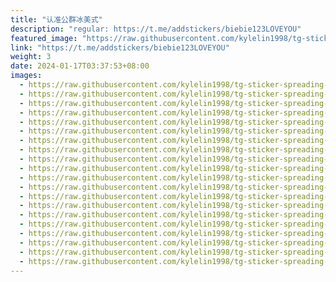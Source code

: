 ```yaml
---
title: "认准公群冰美式"
description: "regular: https://t.me/addstickers/biebie123LOVEYOU"
featured_image: "https://raw.githubusercontent.com/kylelin1998/tg-sticker-spreading-worldwide-images/main/img/23e040e6-1328-49a2-b046-035fd67eff35.jpg"
link: "https://t.me/addstickers/biebie123LOVEYOU"
weight: 3
date: 2024-01-17T03:37:53+08:00
images:
  - https://raw.githubusercontent.com/kylelin1998/tg-sticker-spreading-worldwide-images/main/img/23e040e6-1328-49a2-b046-035fd67eff35.jpg
  - https://raw.githubusercontent.com/kylelin1998/tg-sticker-spreading-worldwide-images/main/img/7ca7b63e-fda5-4dd7-92c3-4ef1ce187e7b.jpg
  - https://raw.githubusercontent.com/kylelin1998/tg-sticker-spreading-worldwide-images/main/img/4e5e7091-61e2-44fb-86c8-ad4d322139b5.jpg
  - https://raw.githubusercontent.com/kylelin1998/tg-sticker-spreading-worldwide-images/main/img/51887918-6783-469e-bc3b-99deedadc560.jpg
  - https://raw.githubusercontent.com/kylelin1998/tg-sticker-spreading-worldwide-images/main/img/aa759fb9-0447-4d22-88a6-19998a915666.jpg
  - https://raw.githubusercontent.com/kylelin1998/tg-sticker-spreading-worldwide-images/main/img/8977e234-edb5-44c4-95f4-295b2f144700.jpg
  - https://raw.githubusercontent.com/kylelin1998/tg-sticker-spreading-worldwide-images/main/img/8ac086cf-9eb8-4c85-bb83-82506c787685.jpg
  - https://raw.githubusercontent.com/kylelin1998/tg-sticker-spreading-worldwide-images/main/img/a3c9ce2f-1415-4aab-ba5d-a1c113af5867.jpg
  - https://raw.githubusercontent.com/kylelin1998/tg-sticker-spreading-worldwide-images/main/img/bdbcb3aa-2a4c-4dc4-aa81-dec2d8dc4fcf.jpg
  - https://raw.githubusercontent.com/kylelin1998/tg-sticker-spreading-worldwide-images/main/img/74fbe836-a7b1-40ff-a8a7-9a50756c1f2a.jpg
  - https://raw.githubusercontent.com/kylelin1998/tg-sticker-spreading-worldwide-images/main/img/cbad6729-cc15-4ec5-8096-1640564ae2ce.jpg
  - https://raw.githubusercontent.com/kylelin1998/tg-sticker-spreading-worldwide-images/main/img/96274f1a-6712-4959-9fb3-7e90d7b8a7da.jpg
  - https://raw.githubusercontent.com/kylelin1998/tg-sticker-spreading-worldwide-images/main/img/8f33571a-a957-4b29-910e-0539ae0f1049.jpg
  - https://raw.githubusercontent.com/kylelin1998/tg-sticker-spreading-worldwide-images/main/img/d2eaf5d2-f4fb-48b7-8b55-feb54369887e.jpg
  - https://raw.githubusercontent.com/kylelin1998/tg-sticker-spreading-worldwide-images/main/img/bef08c35-24d8-4922-a7db-f0ee08884cf9.jpg
  - https://raw.githubusercontent.com/kylelin1998/tg-sticker-spreading-worldwide-images/main/img/2c79bc54-c206-43fa-bd31-1cc366db6a4c.jpg
  - https://raw.githubusercontent.com/kylelin1998/tg-sticker-spreading-worldwide-images/main/img/ed7b17bb-676c-4bd5-a79f-a4028222e786.jpg
  - https://raw.githubusercontent.com/kylelin1998/tg-sticker-spreading-worldwide-images/main/img/67a129e6-d9c9-43e5-a9e6-bcc33ed67899.jpg
  - https://raw.githubusercontent.com/kylelin1998/tg-sticker-spreading-worldwide-images/main/img/860dd99e-7600-40fb-96be-5740b3a0240a.jpg
  - https://raw.githubusercontent.com/kylelin1998/tg-sticker-spreading-worldwide-images/main/img/df76c7ce-77fd-4069-b57b-f6515a1a360c.jpg
---
```

